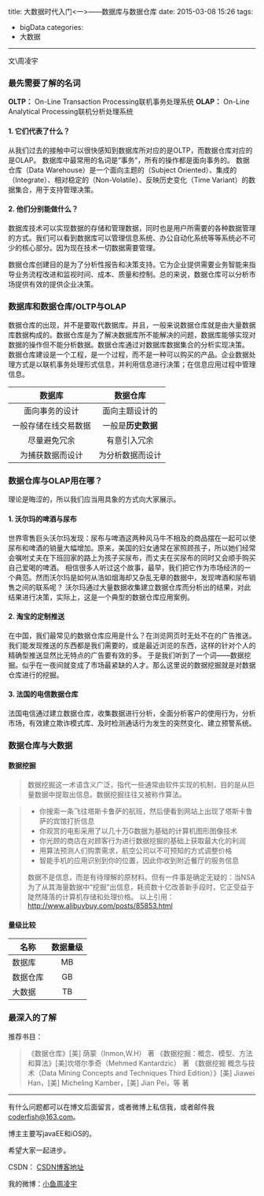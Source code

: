 title: 大数据时代入门<一>——数据库与数据仓库
date: 2015-03-08 15:26
tags:
  - bigData
categories:
  - 大数据
---


文\周凌宇


### 最先需要了解的名词
**OLTP：** On-Line Transaction Processing联机事务处理系统
**OLAP：** On-Line Analytical  Processing联机分析处理系统
#### 1. 它们代表了什么？
从我们过去的接触中可以很快感知到数据库所对应的是OLTP，而数据仓库对应的是OLAP。
数据库中最常用的名词是“事务”，所有的操作都是面向事务的。
数据仓库（Data Warehouse）是一个面向主题的（Subject Oriented）、集成的（Integrate）、相对稳定的（Non-Volatile）、反映历史变化（Time Variant）的数据集合，用于支持管理决策。

#### 2. 他们分别能做什么？
数据库技术可以实现数据的存储和管理数据，同时也是用户所需要的各种数据管理的方式。我们可以看到数据库可以管理信息系统、办公自动化系统等等系统必不可少的核心部分。因为现在技术一切数据需要管理。

数据仓库创建目的是为了分析性报告和决策支持。它为企业提供需要业务智能来指导业务流程改进和监视时间、成本、质量和控制。总的来说，数据仓库可以分析市场提供有效的提供企业决策。
### 数据库和数据仓库/OLTP与OLAP
数据仓库的出现，并不是要取代数据库。并且，一般来说数据仓库就是由大量数据库数据构成的。数据仓库是为了解决数据库所不能解决的问题，数据库能够实现对数据的操作但不能分析数据。数据仓库通过对数据库数据集合的分析实现决策。
数据仓库建设是一个工程，是一个过程，而不是一种可以购买的产品。企业数据处理方式是以联机事务处理形式信息，并利用信息进行决策；在信息应用过程中管理信息。

| 数据库 | 数据仓库 |
|:-------------:|:-----:|
|面向事务的设计|面向主题设计的|
|一般存储在线交易数据|一般是**历史数据** |
|尽量避免冗余|有意引入冗余|
|为捕获数据而设计|为分析数据而设计|

<!--more-->

### 数据仓库与OLAP用在哪？
理论是晦涩的，所以我们应当用具象的方式向大家展示。
#### 1. 沃尔玛的啤酒与尿布
世界零售巨头沃尔玛发现：尿布与啤酒这两种风马牛不相及的商品摆在一起可以使尿布和啤酒的销量大幅增加。原来，美国的妇女通常在家照顾孩子，所以她们经常会嘱咐丈夫在下班回家的路上为孩子买尿布，而丈夫在买尿布的同时又会顺手购买自己爱喝的啤酒。
相信很多人听过这个故事，最早，我们把它作为市场经济的一个典范。然而沃尔玛是如何从浩如烟海却又杂乱无章的数据中，发现啤酒和尿布销售之间的联系呢？
沃尔玛通过大量数据收集建立数据仓库而分析出的结果，对此结果进行决策，实际上，这是一个典型的数据仓库应用案例。
	
#### 2. 淘宝的定制推送
在中国，我们最常见的数据仓库应用是什么？在浏览网页时无处不在的广告推送。我们能发现推送的东西都是我们需要的，或是最近浏览的东西，这样的针对个人的精确型推送显然比无特点的广告要有效的多。
于是我们听到了一个词——数据挖掘。似乎在一夜间就变成了市场最紧缺的人才。那么这里说的数据挖掘就是对数据仓库进行的挖掘。
#### 3. 法国的电信数据仓库
法国电信通过建立数据仓库，收集数据进行分析，全面分析客户的使用行为，分析市场，有效建立欺诈模式库、及时检测通话行为发生的突然变化、建立预警系统。
### 数据仓库与大数据
#### 数据挖掘
> 数据挖掘这一术语含义广泛，指代一些通常由软件实现的机制，目的是从巨量数据中提取出信息。数据挖掘往往又被称作算法。

> - 你搜索一条飞往塔斯卡鲁萨的航班，然后便看到网站上出现了塔斯卡鲁萨的宾馆打折信息
> - 你观赏的电影采用了以几十万G数据为基础的计算机图形图像技术
> - 你光顾的商店在对顾客行为进行数据挖掘的基础上获取最大化的利润
> - 用算法预测人们购票需求，航空公司以不可预知的方式调整价格
> - 智能手机的应用识别到你的位置，因此你收到附近餐厅的服务信息
> 
> 数据不是信息，而是有待理解的原材料。但有一件事是确定无疑的：当NSA为了从其海量数据中“挖掘”出信息，耗资数十亿改善新手段时，它正受益于陡然降落的计算机存储和处理价格。
> 以上引用：http://www.alibuybuy.com/posts/85853.html
#### 量级比较
| 名称 | 数据量级 |
| ------------- |:-------------:|
| 数据库 | MB |
| 数据仓库 | GB |
| 大数据 | TB |
### 最深入的了解
推荐书目：

> 《数据仓库》[美] 荫蒙（Inmon,W.H） 著
> 《数据挖掘：概念、模型、方法和算法》[美]坎塔尔季奇（Mehmed Kantardzic） 著
> 《数据挖掘 概念与技术（Data Mining Concepts and Techniques Third Edition）》[美] Jiawei Han，[美] Micheling Kamber，[美] Jian Pei，等 著



----

有什么问题都可以在博文后面留言，或者微博上私信我，或者邮件我<coderfish@163.com>。

博主主要写javaEE和iOS的。

希望大家一起进步。

CSDN： [CSDN博客地址](http://blog.csdn.net/u010127917)

我的微博：[小鱼周凌宇](http://weibo.com/coderfish/)

